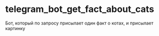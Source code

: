 # telegram_bot_get_fact_about_cats
Бот, который по запросу присылает один факт о котах, и присылает картинку
